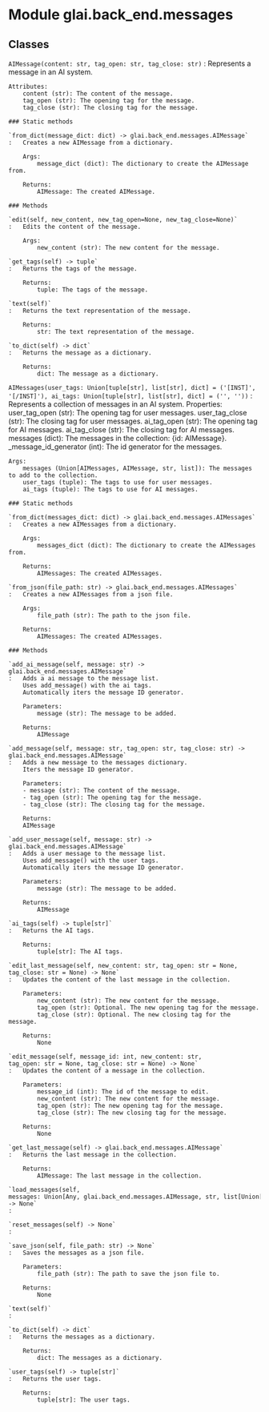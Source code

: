 Module glai.back_end.messages
=============================

Classes
-------

`AIMessage(content: str, tag_open: str, tag_close: str)`
:   Represents a message in an AI system.
    
    Attributes:
        content (str): The content of the message.
        tag_open (str): The opening tag for the message.
        tag_close (str): The closing tag for the message.

    ### Static methods

    `from_dict(message_dict: dict) ‑> glai.back_end.messages.AIMessage`
    :   Creates a new AIMessage from a dictionary.
        
        Args:
            message_dict (dict): The dictionary to create the AIMessage from.
        
        Returns:
            AIMessage: The created AIMessage.

    ### Methods

    `edit(self, new_content, new_tag_open=None, new_tag_close=None)`
    :   Edits the content of the message.
        
        Args:
            new_content (str): The new content for the message.

    `get_tags(self) ‑> tuple`
    :   Returns the tags of the message.
        
        Returns:
            tuple: The tags of the message.

    `text(self)`
    :   Returns the text representation of the message.
        
        Returns:
            str: The text representation of the message.

    `to_dict(self) ‑> dict`
    :   Returns the message as a dictionary.
        
        Returns:
            dict: The message as a dictionary.

`AIMessages(user_tags: Union[tuple[str], list[str], dict] = ('[INST]', '[/INST]'), ai_tags: Union[tuple[str], list[str], dict] = ('', ''))`
:   Represents a collection of messages in an AI system.
    Properties:
        user_tag_open (str): The opening tag for user messages.
        user_tag_close (str): The closing tag for user messages.
        ai_tag_open (str): The opening tag for AI messages.
        ai_tag_close (str): The closing tag for AI messages.
        messages (dict): The messages in the collection: {id: AIMessage}.
        _message_id_generator (int): The id generator for the messages.
    
    Args:
        messages (Union[AIMessages, AIMessage, str, list]): The messages to add to the collection.
        user_tags (tuple): The tags to use for user messages.
        ai_tags (tuple): The tags to use for AI messages.

    ### Static methods

    `from_dict(messages_dict: dict) ‑> glai.back_end.messages.AIMessages`
    :   Creates a new AIMessages from a dictionary.
        
        Args:
            messages_dict (dict): The dictionary to create the AIMessages from.
        
        Returns:
            AIMessages: The created AIMessages.

    `from_json(file_path: str) ‑> glai.back_end.messages.AIMessages`
    :   Creates a new AIMessages from a json file.
        
        Args:
            file_path (str): The path to the json file.
        
        Returns:
            AIMessages: The created AIMessages.

    ### Methods

    `add_ai_message(self, message: str) ‑> glai.back_end.messages.AIMessage`
    :   Adds a ai message to the message list.
        Uses add_message() with the ai tags.
        Automatically iters the message ID generator.
        
        Parameters:
            message (str): The message to be added.
        
        Returns:
            AIMessage

    `add_message(self, message: str, tag_open: str, tag_close: str) ‑> glai.back_end.messages.AIMessage`
    :   Adds a new message to the messages dictionary.
        Iters the message ID generator.
        
        Parameters:
        - message (str): The content of the message.
        - tag_open (str): The opening tag for the message.
        - tag_close (str): The closing tag for the message.
        
        Returns:
        AIMessage

    `add_user_message(self, message: str) ‑> glai.back_end.messages.AIMessage`
    :   Adds a user message to the message list.
        Uses add_message() with the user tags.
        Automatically iters the message ID generator.
        
        Parameters:
            message (str): The message to be added.
        
        Returns:
            AIMessage

    `ai_tags(self) ‑> tuple[str]`
    :   Returns the AI tags.
        
        Returns:
            tuple[str]: The AI tags.

    `edit_last_message(self, new_content: str, tag_open: str = None, tag_close: str = None) ‑> None`
    :   Updates the content of the last message in the collection.
        
        Parameters:
            new_content (str): The new content for the message.
            tag_open (str): Optional. The new opening tag for the message.
            tag_close (str): Optional. The new closing tag for the message.
        
        Returns:
            None

    `edit_message(self, message_id: int, new_content: str, tag_open: str = None, tag_close: str = None) ‑> None`
    :   Updates the content of a message in the collection.
        
        Parameters:
            message_id (int): The id of the message to edit.
            new_content (str): The new content for the message.
            tag_open (str): The new opening tag for the message.
            tag_close (str): The new closing tag for the message.
        
        Returns:
            None

    `get_last_message(self) ‑> glai.back_end.messages.AIMessage`
    :   Returns the last message in the collection.
        
        Returns:
            AIMessage: The last message in the collection.

    `load_messages(self, messages: Union[Any, glai.back_end.messages.AIMessage, str, list[Union[dict, glai.back_end.messages.AIMessage]]]) ‑> None`
    :

    `reset_messages(self) ‑> None`
    :

    `save_json(self, file_path: str) ‑> None`
    :   Saves the messages as a json file.
        
        Parameters:
            file_path (str): The path to save the json file to.
        
        Returns:
            None

    `text(self)`
    :

    `to_dict(self) ‑> dict`
    :   Returns the messages as a dictionary.
        
        Returns:
            dict: The messages as a dictionary.

    `user_tags(self) ‑> tuple[str]`
    :   Returns the user tags.
        
        Returns:
            tuple[str]: The user tags.